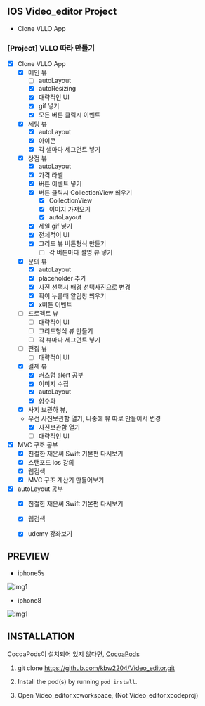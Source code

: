 ## IOS Video_editor Project
- Clone VLLO App

### [Project] VLLO 따라 만들기
- [x] Clone VLLO App
  - [x] 메인 뷰
    - [ ] autoLayout
    - [x] autoResizing 
    - [x] 대략적인 UI
    - [x] gif 넣기
    - [x] 모든 버튼 클릭시 이벤트
  - [x] 세팅 뷰
    - [x] autoLayout 
    - [x] 아이콘
    - [x] 각 셀마다 세그먼트 넣기
  - [x] 상점 뷰
    - [x] autoLayout 
    - [x] 가격 라벨
    - [x] 버튼 이벤트 넣기
	- [x] 버튼 클릭시 CollectionView 띄우기
	  - [x] CollectionView
	  - [x] 이미지 가져오기
	  - [x] autoLayout
    - [x] 세일 gif 넣기
    - [x] 전체적이 UI
    - [x] 그리드 뷰 버튼형식 만들기
      - [ ] 각 버튼마다 설명 뷰 넣기
  - [x] 문의 뷰
      - [x] autoLayout 
      - [x] placeholder 추가
      - [x] 사진 선택시 배경 선택사진으로 변경
      - [x] 확이 누를때 알림창 띄우기
      - [x] x버튼 이벤트
  - [ ] 프로젝트 뷰
    - [ ] 대략적이 UI
    - [ ] 그리드형식 뷰 만들기
    - [ ] 각 뷰마다 세그먼트 넣기
  - [ ] 편집 뷰
    - [ ] 대략적이 UI
  - [x] 결제 뷰
    - [x] 커스텀 alert 공부
    - [x] 이미지 수집
    - [x] autoLayout 
    - [x] 함수화
  - [x] 사지 보관하 뷰,
  * 우선 사진보관함 열기, 나중에 뷰 따로 만들어서 변경
    - [x] 사진보관함 열기
    - [ ] 대략적인 UI
- [x] MVC 구조 공부
  - [x] 친절한 재은씨 Swift 기본편 다시보기
  - [x] 스탠포드 ios 강의
  - [x] 웹검색
  - [x] MVC 구조 계산기 만들어보기
- [x] autoLayout 공부
  - [x] 친절한 재은씨 Swift 기본편 다시보기
  - [x] 웹검색
  - [x] udemy 강좌보기


**PREVIEW**
---
- iphone5s

![img1](./Gif/5s.gif)

- iphone8

![img1](./Gif/8.gif)

## INSTALLATION

CocoaPods이 설치되어 있지 않다면, [CocoaPods](http://cocoapods.org)

1. git clone https://github.com/kbw2204/Video_editor.git

2. Install the pod(s) by running `pod install`.

3. Open Video_editor.xcworkspace, (Not Video_editor.xcodeproj)
